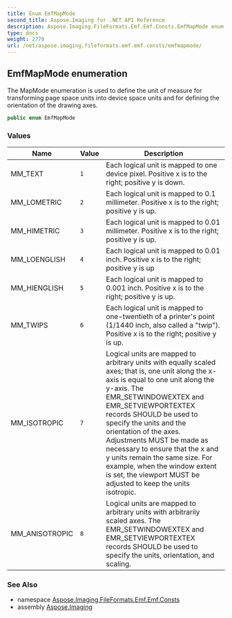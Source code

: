 ```yaml
---
title: Enum EmfMapMode
second_title: Aspose.Imaging for .NET API Reference
description: Aspose.Imaging.FileFormats.Emf.Emf.Consts.EmfMapMode enum. The MapMode enumeration is used to define the unit of measure for transforming page space units into device space units and for defining the orientation of the drawing axes
type: docs
weight: 2770
url: /net/aspose.imaging.fileformats.emf.emf.consts/emfmapmode/
---
```

## EmfMapMode enumeration

The MapMode enumeration is used to define the unit of measure for transforming page space units into device space units and for defining the orientation of the drawing axes.

```csharp
public enum EmfMapMode
```

### Values

| Name | Value | Description |
| --- | --- | --- |
| MM_TEXT | `1` | Each logical unit is mapped to one device pixel. Positive x is to the right; positive y is down. |
| MM_LOMETRIC | `2` | Each logical unit is mapped to 0.1 millimeter. Positive x is to the right; positive y is up. |
| MM_HIMETRIC | `3` | Each logical unit is mapped to 0.01 millimeter. Positive x is to the right; positive y is up. |
| MM_LOENGLISH | `4` | Each logical unit is mapped to 0.01 inch. Positive x is to the right; positive y is up |
| MM_HIENGLISH | `5` | Each logical unit is mapped to 0.001 inch. Positive x is to the right; positive y is up. |
| MM_TWIPS | `6` | Each logical unit is mapped to one-twentieth of a printer's point (1/1440 inch, also called a "twip"). Positive x is to the right; positive y is up. |
| MM_ISOTROPIC | `7` | Logical units are mapped to arbitrary units with equally scaled axes; that is, one unit along the x-axis is equal to one unit along the y-axis. The EMR_SETWINDOWEXTEX and EMR_SETVIEWPORTEXTEX records SHOULD be used to specify the units and the orientation of the axes. Adjustments MUST be made as necessary to ensure that the x and y units remain the same size. For example, when the window extent is set, the viewport MUST be adjusted to keep the units isotropic. |
| MM_ANISOTROPIC | `8` | Logical units are mapped to arbitrary units with arbitrarily scaled axes. The EMR_SETWINDOWEXTEX and EMR_SETVIEWPORTEXTEX records SHOULD be used to specify the units, orientation, and scaling. |

### See Also

* namespace [Aspose.Imaging.FileFormats.Emf.Emf.Consts](../../aspose.imaging.fileformats.emf.emf.consts/)
* assembly [Aspose.Imaging](../../)


